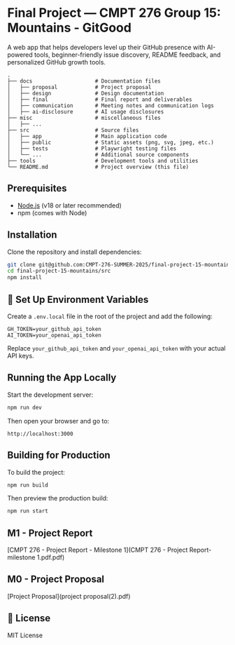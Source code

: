 # Final Project — CMPT 276 Group 15: Mountains - GitGood

A web app that helps developers level up their GitHub presence with AI-powered tools, beginner-friendly issue discovery, README feedback, and personalized GitHub growth tools.
```
.
├── docs                    # Documentation files
│   ├── proposal            # Project proposal
│   ├── design              # Design documentation
│   ├── final               # Final report and deliverables
│   ├── communication       # Meeting notes and communication logs
│   ├── ai-disclosure       # AI usage disclosures
├── misc                    # miscellaneous files
│   ├── ...         
├── src                     # Source files 
│   ├── app                 # Main application code
│   ├── public              # Static assets (png, svg, jpeg, etc.)
│   ├── tests               # Playwright testing files
│   └── ...                 # Additional source components      
├── tools                   # Development tools and utilities
└── README.md               # Project overview (this file)
```
##  Prerequisites

- [Node.js](https://nodejs.org/) (v18 or later recommended)
- npm (comes with Node)

##  Installation

Clone the repository and install dependencies:

```bash
git clone git@github.com:CMPT-276-SUMMER-2025/final-project-15-mountains.git
cd final-project-15-mountains/src
npm install
```
## 🔐 Set Up Environment Variables

Create a `.env.local` file in the root of the project and add the following:

```env
GH_TOKEN=your_github_api_token
AI_TOKEN=your_openai_api_token
```

Replace `your_github_api_token` and `your_openai_api_token` with your actual API keys.
##  Running the App Locally

Start the development server:

```bash
npm run dev
```

Then open your browser and go to:

```
http://localhost:3000
```

##  Building for Production

To build the project:

```bash
npm run build
```

Then preview the production build:

```bash
npm run start
```

## M1 - Project Report
[CMPT 276 - Project Report - Milestone 1](CMPT 276 - Project Report- milestone 1.pdf.pdf)

## M0 - Project Proposal
[Project Proposal](project proposal(2).pdf)
## 📄 License

MIT License
